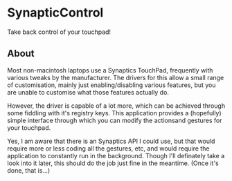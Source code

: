 SynapticControl
===============

Take back control of your touchpad!

About
-----

Most non-macintosh laptops use a Synaptics TouchPad, frequently with various tweaks
by the manufacturer. The drivers for this allow a small range of customisation,
mainly just enabling/disabling various features, but you are unable to customise
what those features actually do.

However, the driver is capable of a lot more, which can be achieved through some
fiddling with it's registry keys. This application provides a (hopefully) simple
interface through which you can modify the actionsand gestures for your touchpad.

Yes, I am aware that there is an Synaptics API I could use, but that would require
more or less coding all the gestures, etc, and would require the application to
constantly run in the background. Though I'll definately take a look into it later,
this should do the job just fine in the meantime. (Once it's done, that is...)
